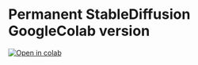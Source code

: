 # Permanent StableDiffusion GoogleColab version
[![Open in colab](https://colab.research.google.com/assets/colab-badge.svg)](https://colab.research.google.com/github/alpha-hexor/stablediffusion_colab/blob/main/sd_colab.ipynb)